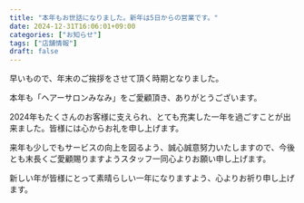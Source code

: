 ```yaml
---
title: "本年もお世話になりました。新年は5日からの営業です。"
date: 2024-12-31T16:06:01+09:00
categories: ["お知らせ"]
tags: ["店舗情報"]
draft: false
---
```

早いもので、年末のご挨拶をさせて頂く時期となりました。

本年も「ヘアーサロンみなみ」をご愛顧頂き、ありがとうございます。

2024年もたくさんのお客様に支えられ、とても充実した一年を過ごすことが出来ました。皆様には心からお礼を申し上げます。

来年も少しでもサービスの向上を図るよう、誠心誠意努力いたしますので、今後とも末長くご愛顧賜りますようスタッフ一同心よりお願い申し上げます。

新しい年が皆様にとって素晴らしい一年になりますよう、心よりお祈り申し上げます。
